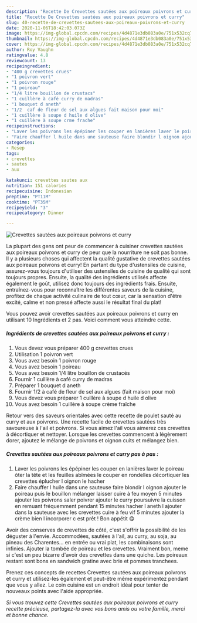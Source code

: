 ```yaml
---
description: "Recette De Crevettes sautées aux poireaux poivrons et curry"
title: "Recette De Crevettes sautées aux poireaux poivrons et curry"
slug: 40-recette-de-crevettes-sautees-aux-poireaux-poivrons-et-curry
date: 2020-11-06T18:42:03.073Z
image: https://img-global.cpcdn.com/recipes/4d4871e3db083a0e/751x532cq70/crevettes-sautees-aux-poireaux-poivrons-et-curry-photo-principale-de-la-recette.jpg
thumbnail: https://img-global.cpcdn.com/recipes/4d4871e3db083a0e/751x532cq70/crevettes-sautees-aux-poireaux-poivrons-et-curry-photo-principale-de-la-recette.jpg
cover: https://img-global.cpcdn.com/recipes/4d4871e3db083a0e/751x532cq70/crevettes-sautees-aux-poireaux-poivrons-et-curry-photo-principale-de-la-recette.jpg
author: Roy Vaughn
ratingvalue: 4.8
reviewcount: 13
recipeingredient:
- "400 g crevettes crues"
- "1 poivron vert"
- "1 poivron rouge"
- "1 poireau"
- "1/4 litre bouillon de crustacs"
- "1 cuillère à café curry de madras"
- "1 bouquet d aneth"
- "1/2  caf de fleur de sel aux algues fait maison pour moi"
- "1 cuillère à soupe d huile d olive"
- "1 cuillère à soupe crme frache"
recipeinstructions:
- "Laver les poivrons les épépiner les couper en lanières laver le poireau ôter la tête et les feuilles abîmées le couper en rondelles décortiquer les crevettes éplucher l oignon le hacher"
- "Faire chauffer l huile dans une sauteuse faire blondir l oignon ajouter le poireau puis le bouillon mélanger laisser cuire à feu moyen 5 minutes ajouter les poivrons saler poivrer ajouter le curry poursuivre la cuisson en remuant fréquemment pendant 15 minutes hacher l aneth l ajouter dans la sauteuse avec les crevettes cuire à feu vif 5 minutes ajouter la crème bien l incorporer c est prêt ! Bon appétit 😋"
categories:
- Resep
tags:
- crevettes
- sautes
- aux

katakunci: crevettes sautes aux 
nutrition: 151 calories
recipecuisine: Indonesian
preptime: "PT11M"
cooktime: "PT35M"
recipeyield: "3"
recipecategory: Dinner

---
```



![Crevettes sautées aux poireaux poivrons et curry](https://img-global.cpcdn.com/recipes/4d4871e3db083a0e/751x532cq70/crevettes-sautees-aux-poireaux-poivrons-et-curry-photo-principale-de-la-recette.jpg)

La plupart des gens ont peur de commencer à cuisiner crevettes sautées aux poireaux poivrons et curry de peur que la nourriture ne soit pas bonne. Il y a plusieurs choses qui affectent la qualité gustative de crevettes sautées aux poireaux poivrons et curry! En partant du type d'ustensiles de cuisine, assurez-vous toujours d'utiliser des ustensiles de cuisine de qualité qui sont toujours propres. Ensuite, la qualité des ingrédients utilisés affecte également le goût, utilisez donc toujours des ingrédients frais. Ensuite, entraînez-vous pour reconnaître les différentes saveurs de la cuisine, profitez de chaque activité culinaire de tout cœur, car la sensation d'être excité, calme et non pressé affecte aussi le résultat final du plat!

<!--inarticleads1-->

Vous pouvez avoir crevettes sautées aux poireaux poivrons et curry en utilisant 10 Ingrédients et 2 pas. Voici comment vous atteindre cette.

##### Ingrédients de crevettes sautées aux poireaux poivrons et curry :

1. Vous devez vous préparer 400 g crevettes crues
1. Utilisation 1 poivron vert
1. Vous avez besoin 1 poivron rouge
1. Vous avez besoin 1 poireau
1. Vous avez besoin 1/4 litre bouillon de crustacés
1. Fournir 1 cuillère à café curry de madras
1. Préparer 1 bouquet d aneth
1. Fournir 1/2 à café de fleur de sel aux algues (fait maison pour moi)
1. Vous devez vous préparer 1 cuillère à soupe d huile d olive
1. Vous avez besoin 1 cuillère à soupe crème fraîche


Retour vers des saveurs orientales avec cette recette de poulet sauté au curry et aux poivrons. Une recette facile de crevettes sautées très savoureuse à l&#39;ail et poivrons. Si vous aimez l&#39;ail vous aimerez ces crevettes à décortiquer et nettoyer. Lorsque les crevettes commencent à légèrement dorer, ajoutez le mélange de poivrons et oignon cuits et mélangez bien. 

<!--inarticleads2-->

##### Crevettes sautées aux poireaux poivrons et curry pas à pas :

1. Laver les poivrons les épépiner les couper en lanières laver le poireau ôter la tête et les feuilles abîmées le couper en rondelles décortiquer les crevettes éplucher l oignon le hacher
1. Faire chauffer l huile dans une sauteuse faire blondir l oignon ajouter le poireau puis le bouillon mélanger laisser cuire à feu moyen 5 minutes ajouter les poivrons saler poivrer ajouter le curry poursuivre la cuisson en remuant fréquemment pendant 15 minutes hacher l aneth l ajouter dans la sauteuse avec les crevettes cuire à feu vif 5 minutes ajouter la crème bien l incorporer c est prêt ! Bon appétit 😋


Avoir des conserves de crevettes de côté, c&#39;est s&#39;offrir la possibilité de les déguster à l&#39;envie. Accommodées, sautées à l&#39;ail, au curry, au soja, au pineau des Charentes… en entrée ou vrai plat, les combinaisons sont infinies. Ajouter la tombée de poireau et les crevettes. Vraiment bon, meme si c&#39;est un peu bizarre d&#39;avoir des crevettes dans une quiche. Les poireaux restant sont bons en sandwich gratine avec brie et pommes tranchees. 

<!--inarticleads1-->

<p>
Prenez ces concepts de recettes Crevettes sautées aux poireaux poivrons et curry et utilisez-les également et peut-être même expérimentez pendant que vous y allez. Le coin cuisine est un endroit idéal pour tenter de nouveaux points avec l'aide appropriée.
</p>

<p>
<i>Si vous trouvez cette Crevettes sautées aux poireaux poivrons et curry recette précieuse, partagez-la avec vos bons amis ou votre famille, merci et bonne chance.</i>
</p>
